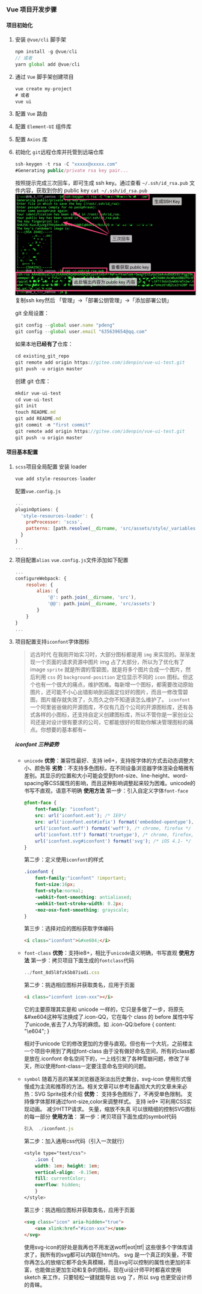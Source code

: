 ### Vue 项目开发步骤

#### 项目初始化
1. 安装 `@vue/cli` 脚手架
    ```js
    npm install -g @vue/cli
    // 或者
    yarn global add @vue/cli
    ```
2. 通过 `Vue` 脚手架创建项目
    ```js
    vue create my-project
    # 或者
    vue ui
    ```
3. 配置 `Vue` 路由
4. 配置 `Element-UI` 组件库
5. 配置 `Axios` 库
6. 初始化 `git`远程仓库并托管到远端仓库
    ```js
    ssh-keygen -t rsa -C "xxxxx@xxxxx.com"  
    #Generating public/private rsa key pair...
    ```
    按照提示完成三次回车，即可生成 ssh key。通过查看 `~/.ssh/id_rsa.pub` 文件内容，获取到你的 public key
    `cat ~/.ssh/id_rsa.pub`
    ![](./ssh-keygen.png)
    复制ssh key然后 「管理」->「部署公钥管理」->「添加部署公钥」

    git 全局设置：
    ```js
    git config --global user.name "pdeng"
    git config --global user.email "635639654@qq.com"
    ```
    如果本地**已经有了**仓库：
    ```js
    cd existing_git_repo
    git remote add origin https://gitee.com/idenpin/vue-ui-test.git
    git push -u origin master
    ```
    创建 git 仓库：
    ```js
    mkdir vue-ui-test
    cd vue-ui-test
    git init
    touch README.md
    git add README.md
    git commit -m "first commit"
    git remote add origin https://gitee.com/idenpin/vue-ui-test.git
    git push -u origin master
    ```

#### 项目基本配置
1. `scss`项目全局配置
    安装 loader 
    ```js
    vue add style-resources-loader
    ```
    配置`vue.config.js`
    ```js
    ...
    pluginOptions: {
      'style-resources-loader': {
        preProcessor: 'scss',
        patterns: [path.resolve(__dirname, 'src/assets/style/_variables.scss')]
      }
    }
    ...
    ```

2. 项目配置`alias`
    `vue.config.js`文件添加如下配置

    ```js
    ...
    configureWebpack: {
        resolve: {
            alias: {
                '@': path.join(__dirname, 'src'),
                '@@': path.join(__dirname, 'src/assets')
            }
        }
    }
    ...
    ```

3. 项目配置支持`iconfont`字体图标
    > 远古时代
    在我刚开始实习时，大部分图标都是用 `img` 来实现的。渐渐发现一个页面的请求资源中图片 img 占了大部分，所以为了优化有了image `sprite` 就是所谓的雪碧图，就是将多个图片合成一个图片，然后利用 `css` 的 `background-position` 定位显示不同的 `icon` 图标。但这个也有一个很大的痛点，维护困难。每新增一个图标，都需要改动原始图片，还可能不小心出错影响到前面定位好的图片，而且一修改雪碧图，图片缓存就失效了，久而久之你不知道该怎么维护了。
    `iconfont`
    一个阿里爸爸做的开源图库，不仅有几百个公司的开源图标库，还有各式各样的小图标，还支持自定义创建图标库，所以不管你是一家创业公司还是对设计很有要求的公司，它都能很好的帮助你解决管理图标的痛点。你想要的基本都有~

    ##### iconfont 三种姿势
   - `unicode`
    **优势**：兼容性最好、支持 ie6+，支持按字体的方式去动态调整大小、颜色等
    **劣势**：不支持多色图标，在不同设备浏览器字体渲染会略微有差别。其显示的位置和大小可能会受到font-size、line-height、word-spacing等CSS属性的影响，而且这种影响调整起来较为困难。unicode的书写不直观，语意不明确
    **使用方法**
        第一步：引入自定义字体`font-face`
        ```css
        @font-face {
            font-family: "iconfont";
            src: url('iconfont.eot'); /* IE9*/
            src: url('iconfont.eot#iefix') format('embedded-opentype'), /* IE6-IE8 */
            url('iconfont.woff') format('woff'), /* chrome, firefox */
            url('iconfont.ttf') format('truetype'), /* chrome, firefox, opera, Safari, Android, iOS 4.2+*/
            url('iconfont.svg#iconfont') format('svg'); /* iOS 4.1- */
        }
        ```
        第二步：定义使用`iconfont`的样式
        ```css
        .iconfont {
            font-family:"iconfont" !important;
            font-size:16px;
            font-style:normal;
            -webkit-font-smoothing: antialiased;
            -webkit-text-stroke-width: 0.2px;
            -moz-osx-font-smoothing: grayscale;
        }
        ```
        第三步：选择对应的图标获取字体编码
        ```html
        <i class="iconfont">&#xe604;</i>
        ```
   - `font-class`
   **优势**：支持ie8+，相比于`unicode`语义明确，书写直观
   **使用方法**
        第一步：拷贝项目下面生成的`fontclass`代码
        ```js
        ../font_8d5l8fzk5b87iudi.css
        ```
        第二步：挑选相应图标并获取类名，应用于页面
        ```html
        <i class="iconfont icon-xxx"></i>
        ```
        它的主要原理其实是和 unicode 一样的，它只是多做了一步，将原先&#xe604这种写法换成了.icon-QQ，它在每个 class 的 before 属性中写了unicode,省去了人为写的麻烦。如 .icon-QQ:before { content: "\e604"; }

        相对于unicode 它的修改更加的方便与直观。但也有一个大坑，之前楼主一个项目中用到了两组font-class 由于没有做好命名空间，所有的class都是放在.iconfont 命名空间下的，一上线引发了各种雪崩问题，修改了半天，所以使用font-class一定要注意命名空间的问题。

   - `symbol`
   随着万恶的某某浏览器逐渐淡出历史舞台，svg-icon 使用形式慢慢成为主流和推荐的方法。相关文章可以参考张鑫旭大大的文章未来必热：SVG Sprite技术介绍
   **优势**：
    支持多色图标了，不再受单色限制。
    支持像字体那样通过font-size,color来调整样式。
    支持 ie9+
    可利用CSS实现动画。
    减少HTTP请求。
    矢量，缩放不失真
    可以很精细的控制SVG图标的每一部分
    **使用方法**：
        第一步：拷贝项目下面生成的symbol代码
        ```js
        引入  ./iconfont.js
        ```
        第二步：加入通用css代码（引入一次就行）
        ```css
        <style type="text/css">
            .icon {
            width: 1em; height: 1em;
            vertical-align: -0.15em;
            fill: currentColor;
            overflow: hidden;
            }
        </style>
        ```
        第三步：挑选相应图标并获取类名，应用于页面
        ```html
        <svg class="icon" aria-hidden="true">
            <use xlink:href="#icon-xxx"></use>
        </svg>

        ```
        使用svg-icon的好处是我再也不用发送woff|eot|ttf| 这些很多个字体库请求了，我所有的svg都可以内联在html内。 svg 是一个真正的矢量，不管你再怎么的放缩它都不会失真模糊，而且svg可以控制的属性也更加的丰富，也能做出更加生动和复杂的图标。现在ui设计师平时都喜欢使用 sketch 来工作，只要轻松一键就能导出 svg 了，所以 svg 也更受设计师的青睐。